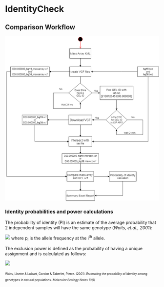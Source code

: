 # IdentityCheck

## Comparison Workflow
![workflow](images/agena_flow.png)


### Identity probabilities and power calculations
The probability of identity (PI) is an estimate of the average probability that 2 independent samples will have the same genotype (_Waits, et.al., 2001_):

<img src="http://latex.codecogs.com/gif.latex?PI=2\left(\sum_{i}^{n}p_{i}^{2}\right)^{2}-\sum_{i}^{n}p_{i}^{4}" border="0"/>
where p<sub>i</sub> is the allele frequency at the i<sup>th</sup> allele.

The exclusion power is defined as the probability of having a unique assignment and is calculated as follows:

<img src="http://latex.codecogs.com/gif.latex?Power=1-PI" border="0"/>

<sup><sub>Waits, Lisette & Luikart, Gordon & Taberlet, Pierre. (2001). Estimating the probability of identity among genotypes in natural populations. _Molecular Ecology Notes 10(1)_</sup></sub>
